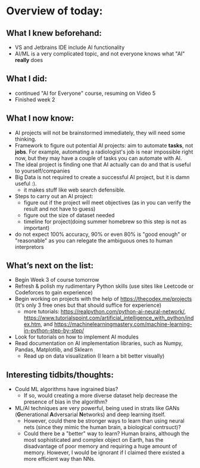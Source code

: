 # Overview of today: 
## What I knew beforehand:  
- VS and Jetbrains IDE include AI functionality
- AI/ML is a very complicated topic, and not everyone knows what "AI" __really__ does 
## What I did:  
- continued "AI for Everyone" course, resuming on Video 5
- Finished week 2
## What I now know:
- AI projects will not be brainstormed immediately, they will need some thinking.
- Framework to figure out potential AI projects: aim to automate **tasks**, not **jobs**. For example, automating a radiologist's job is near impossible right now, but they may have a couple of tasks you can automate with AI.
- The ideal project is finding one that AI actually can do and that is useful to yourself/companies
- Big Data is not required to create a successful AI project, but it is damn useful :).
    - it makes stuff like web search defensible.
- Steps to carry out an AI project:
    - figure out if the project will meet objectives (as in you can verify the result and not have to guess)
    - figure out the size of dataset needed
    - timeline for project(doing summer homebrew so this step is not as important)
- do not expect 100% accuracy, 90% or even 80% is "good enough" or "reasonable" as you can relegate the ambiguous ones to human interpretors
## What’s next on the list:
- Begin Week 3 of course tomorrow
- Refresh & polish my rudimentary Python skills (use sites like Leetcode or Codeforces to gain experience)
- Begin working on projects with the help of https://thecodex.me/projects (It's only 3 free ones but that should suffice for experience)
    - more tutorials: https://realpython.com/python-ai-neural-network/, https://www.tutorialspoint.com/artificial_intelligence_with_python/index.htm, and https://machinelearningmastery.com/machine-learning-in-python-step-by-step/
- Look for tutorials on how to implement AI modules
- Read documentation on AI implementation libraries, such as Numpy, Pandas, Matplotlib, and Sklearn
    - Read up on data visualization (I learn a bit better visually)
## Interesting tidbits/thoughts:
- Could ML algorithms have ingrained bias? 
    - If so, would creating a more diverse dataset help decrease the presence of bias in the algorithm?
- ML/AI techniques are very powerful, being used in strats like GANs (**G**enerational **A**dversarial **N**etworks) and deep learning itself. 
    - However, could there be stronger ways to learn than using neural nets (since they mimic the human brain, a biological contrsuct)?
    - Could there be a "better" way to learn? Human brains, although the most sophisticated and complex object on Earth, has the disadvantage of poor memory and requiring a huge amount of memory. However, I would be ignorant if I claimed there existed a more efficient way than NNs.
